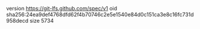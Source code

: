 version https://git-lfs.github.com/spec/v1
oid sha256:24ea9def4768dfd62f4b70746c2e5e1540e84d0c151ca3e8c16fc731d958decd
size 5734
